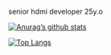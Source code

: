 senior hdmi developer
25y.o

[![Anurag’s github stats](https://github-readme-stats.vercel.app/api?username=Ayni9)](https://github.com/Ayni9)

[![Top Langs](https://github-readme-stats.vercel.app/api/top-langs/?username=Ayni9&layout=compact)](https://github.com/Ayni9)
